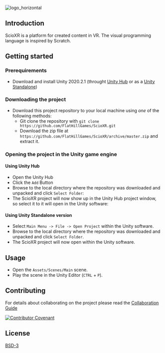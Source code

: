![logo_horizontal](https://user-images.githubusercontent.com/75275242/100930530-821e9a00-34e9-11eb-8de7-7739bf4397cf.png)

## Introduction

ScioXR is a platform for created content in VR. The visual programming language is inspired by Scratch.

## Getting started

### Prerequirements

* Download and install Unity 2020.2.1 (throught [Unity Hub](https://public-cdn.cloud.unity3d.com/hub/prod/UnityHubSetup.exe) or as a [Unity Standalone](https://download.unity3d.com/download_unity/270dd8c3da1c/Windows64EditorInstaller/UnitySetup64-2020.2.1f1.exe))

### Downloading the project

* Download this project repository to your local machine using *one* of the following methods:
  * Git clone the repository with `git clone https://github.com/FlatHillGames/ScioXR.git`
  * Download the zip file at `https://github.com/FlatHillGames/ScioXR/archive/master.zip` and extract it.
  
### Opening the project in the Unity game engine

#### Using Unity Hub

* Open the Unity Hub
* Click the `Add` Button
* Browse to the local directory where the repository was downloaded and unpacked and click `Select Folder`:
* The ScioXR project will now show up in the Unity Hub project window, so select it to it will open in the Unity software:

#### Using Unity Standalone version

* Select `Main Menu -> File -> Open Project` within the Unity software.
* Browse to the local directory where the repository was downloaded and unpacked and click `Select Folder`.
* The ScioXR project will now open within the Unity software.

## Usage

* Open the `Assets/Scenes/Main` scene.
* Play the scene in the Unity Editor (`CTRL` + `P`).

## Contributing

For details about collaborating on the project please read the [Collaboration Guide](CONTRIBUTING.md)

[![Contributor Covenant](https://img.shields.io/badge/Contributor%20Covenant-v2.0%20adopted-ff69b4.svg)](CODE_OF_CONDUCT.md)

## License
[BSD-3](LICENSE.md)

